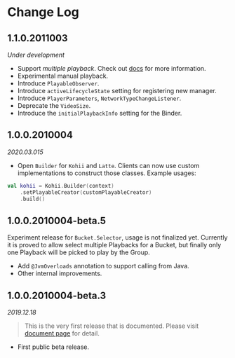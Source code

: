 # Change Log

## 1.1.0.2011003

_Under development_

- Support _multiple playback_. Check out [docs](https://eneim.github.io/kohii/usage/advance/) for more information.
- Experimental manual playback.
- Introduce `PlayableObserver`.
- Introduce `activeLifecycleState` setting for registering new manager.
- Introduce `PlayerParameters`, `NetworkTypeChangeListener`.
- Deprecate the `VideoSize`.
- Introduce the `initialPlaybackInfo` setting for the Binder. 

## 1.0.0.2010004

_2020.03.015_

- Open `Builder` for `Kohii` and `Latte`. Clients can now use custom implementations to construct
those classes. Example usages:

```Kotlin
val kohii = Kohii.Builder(context)
    .setPlayableCreator(customPlayableCreator)
    .build()
```

## 1.0.0.2010004-beta.5

Experiment release for `Bucket.Selector`, usage is not finalized yet. Currently it is proved to allow select multiple Playbacks for a Bucket, but finally only one Playback will be picked to play by the Group.

- Add `@JvmOverloads` annotation to support calling from Java.
- Other internal improvements.

## 1.0.0.2010004-beta.3

_2019.12.18_

> This is the very first release that is documented. Please visit [document page](https://eneim.github.io/kohii) for detail.

- First public beta release.
